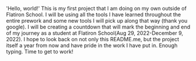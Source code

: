 'Hello, world!'
This is my first project that I am doing on my own outside of Flatiron School.
I will be using all the tools I have learned throughout the entire prework and some new tools I will pick up along that way (thank you google).
I will be creating a countdown that will mark the beginning and end of my journey as a student at Flatiron School(Aug 29, 2022-December 9, 2022). 
I hope to look back on not only this README.me, but the project itself a year from now and have pride in the work I have put in. 
Enough typing. Time to get to work!